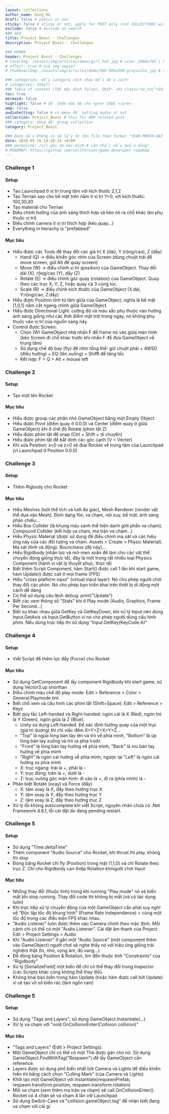 ```yaml
---
layout: collections
author_name: Dong Ho
draft: false # public or not
sticky: false # sticky or not, apply for POST only (not COLLECTION) with including thumbnailImg
exclude: false # exclude on search
### SEO
title: Project Boost - Challenges
description: Project Boost - Challenges

### HUMAN
header: Project Boost - Challenges
# coverImg: /assets/img/articles/demo/girl_hat.jpg # size: 1068x703 | 900x500 | 600x400
# effect: true # use img-sepia?
# thumbnailImg: /assets/img/articles/demo/940-900x500-grayscale.jpg # size: 900x500 | 600x400

### categories: mỗi category cách nhau bởi dấu cách!
# categories: Jekyll
### Table of content (TOC mặc định false), SKIP: <h1 class="no_toc">Skip toc</h1> hoặc <div class="no_toc_section">
toc: true
mermaid: false
highlight: false # để thêm màu mè cho <pre> CODE </pre>
amp: false
audioSetting: false # có menu để setting audio or not
collection: Project_Boost # this for AMP related post
### category: dùng để group collection
category: Project_Boost

### Date nếu không có sẽ lấy từ tên file theo format "YEAR-MONTH-DAY-title.md"
date: 2020-05-16 14:26:14 +0700
### permalink: /url-ghi-de-mac-dinh # cân nhắc nếu muốn dùng!
# ROADMAP: https://github.com/utilForever/game-developer-roadmap
---
```


### Challenge 1

#### Setup
- Tạo Launchpad ở vị trí trung tâm với kích thước 2,1,2
- Tạo Terrian sao cho bề mặt trên nằm ở vị trí Y=0, với kích thước: 100,30,30
- Tạo material cho Terrian
- Điều chỉnh hướng của ánh sáng thích hợp và kéo nó ra chỗ khác (ko phụ thuộc vị trí)
- Điều chỉnh camera ở vị trí thích hợp (kéo,quay...)
- Everything in hierachy is "prefabbed"

#### Mục tiêu
- Hiểu được các Tools để thay đổi các giá trị X (dài), Y (rộng/cao), Z (dầy)
	- Hand (Q) -> điều khiển góc nhìn của Screen (dùng chuột trái để move screen, giữ Alt để quay screen)
	- Move (W) -> điều chỉnh vị trí (position) của GameObject. Thay đổi dài (X), rộng/cao (Y), dầy (Z)
	- Rotate (E) -> điều chỉnh góc quay (rotation) của GameObject. Quay theo các trục X, Y, Z, hoặc quay cả 3 cùng lúc.
	- Scale (R) -> điều chỉnh kích thước của GameObject (X:dài, Y:rộng/cao, Z:dầy)
- Hiểu được Position tính từ tâm giữa của GameObject, nghĩa là bề mặt [1,0,1] nằm cắt ngang chính giữa GameObject.
- Hiểu được Directional Light: cường độ và màu sắc phụ thuộc vào hướng ánh sáng giống như các thời điểm mặt trời trong ngày, nó không phụ thuộc vào vị trí của nguồn sáng này.
- Control được Screen:
	- Chọn (W) GameObject nhà nhấn F để frame nó vào giữa màn hình (kéo Screen đi chỗ khác trước khi nhấn F để đưa GameObject về trung tâm)
	- Sử dụng chế độ bay (fly) để nhìn tổng thể: giữ chuột phải + AWSD (điều hướng) + EQ (lên xuống) + Shifft để tăng tốc
	- Kết hợp: F > Q > Alt + mouse left

### Challenge 2

#### Setup
- Tạo một tên Rocket

#### Mục tiêu
- Hiểu được group các phần nhỏ GameObject bằng một Empty Object.
- Hiểu được Pivot (điểm quay ở 0.0.0) và Center (điểm quay ở giữa GameObject) khi ở chế độ Rotate (phím tắt Z)
- Hiểu được phím tắt để snap (Ctrl + Shift + di chuyển)
- Hiểu được phím tắt để bắt dính các góc cạnh (V = Vecter)
- Khi sửa Position: x=0 và z=0 sẽ đưa Rocket về trung tâm của Launchpad (vì Launchpad ở Position 0.0.0)

### Challenge 3

#### Setup
- Thêm Rigbody cho Rocket

#### Mục tiêu
- Hiểu Meshes (lưới thể tích và lưới đa giác), Mesh Renderer (render vật thể dựa vào Mesh). Định dạng file, va chạm, nội suy, bề mặt, ánh sáng phản chiếu...
- Hiểu Box Collider (là khung màu xanh thể hiện danh giới phần va chạm); Compound Collider (kết hợp va chạm, ma trận va chạm...)
- Hiểu Physic Material (được sử dụng để điều chỉnh ma sát và các hiệu ứng nảy của các đối tượng va chạm. Assets > Create > Physic Material). Ma sát (tĩnh và động). Bounciness (độ nảy)...
- Hiểu Rigidbody (nhận lực và mô-men xoắn để làm cho các vật thể chuyển động giống thực tế), đây là một trong rất nhiều loại Physics Component (hành vi vật lý thuyết phục, thực tế)
- Biết thêm Script Component, hàm Start() được call 1 lần khi start game, hàm Update() được call ở mọi frame (FPS)
- Hiểu "cross platform input" (virtual input layer): Nó cho phép người chơi thay đổi các phím. Nó cho phép bạn triển khai trên thiết bị di động một cách dễ dàng
- Có thể sử dụng câu lệnh debug: print("Update")
- Biết các xem thông số "Stats" khi ở Play mode (Audio, Graphics, Frame Per Second...)
- Biết sự khác nhau giữa GetKey và GetKeyDown, khi xử lý Input nên dùng Input.GetAxis và Input.GetButton vì nó cho phép người dùng cấu hình phím. Nếu dùng trực tiếp thì sử dụng "Input.GetKey(KeyCode.A)"

### Challenge 4

#### Setup
- Viết Script để thêm lực đẩy (Force) cho Rocket

#### Mục tiêu
- Sử dụng GetComponent để lấy component Rigidbody khi start game, sử dụng Vector3.up shorthan
- Điều chỉnh màu chế độ play mode: Edit > Reference > Color > General:Playmode tint
- Biết chỗ xem và cấu hình các phím tắt (Shift+Space): Edit > Reference > Keys
- Biết quy tắc Left-handed và Right-handed: ngón cái là X (Red), ngón trỏ là Y (Green), ngón giữa là Z (Blue).
	- Unity sử dụng Left-handed. Để xác định hướng quay của một trục (giá trị dương) thì chỉ việc đếm X>Y>Z>X>Y>Z...
	- "Top" là ngửa lòng bàn tày lên và trỏ về phía mình, "Bottom" là úp lòng bản tay xuống và trỏ ra phía trước
	- "Front" là lòng bàn tay hướng về phía mình, "Back" là mu bàn tay hướng về phía mình
	- "Right" là ngón cái hướng về phía mình, ngược lại "Left" là ngón cái hướng xa phía mình
	- X: trục ngang: trái là +, phải là -
	- Y: trục đứng: trên là +, dưới là -
	- Z: trục vuông góc màn hình: đi vào là +, đi ra (phía mình) là -
- Phân biệt Rotate (xoay) và Force (đẩy)
	- X: tâm xoay là X, đẩy theo hướng trục X
	- Y: tâm xoay là Y, đẩy theo hướng trục Y
	- Z: tâm xoay là Z, đẩy theo hướng trục Z
- Xử lý lỗi không autocomplete khi viết Script, nguyên nhân chưa có .Net Framework 4.6.1, lỗi cài đặt do đang pending restart.

### Challenge 5

#### Setup
- Sử dụng "Time.deltaTime"
- Thêm component "Audio Source" cho Rocket, khi thrust thì play, không thì stop
- Đóng băng Rocket chỉ fly (Position) trong mặt (1,1,0) và chỉ Rotate theo trục Z. Chỉ cho Rigidbody can thiệp Rotation khingười chơi Input

#### Mục tiêu
- Những thay đổi (thuộc tính) trong khi running "Play mode" nó sẽ biến mất khi stop running. Thay đổi code thì không bị mất (và có tác dụng luôn)
- Khi trực tiếp xử lý chuyển động của một GameObject cần phải suy nghĩ về "Độc lập tốc độ khung hình" (Frame Rate Independence) = cùng một tốc độ trong các điều kiện FPS khác nhau.
- "Audio Listener" luôn được thêm vào Camera chính theo mặc định. Mỗi cảnh chỉ có thể có một "Audio Listener". Cài đặt âm thanh của Project: Edit > Project Settings > Audio
- Khi "Audio Listener" ở gần một "Audio Source" (một component thêm vào GameObject) người chơi sẽ nghe thấy nó với hiệu ứng giống trải nghiệm thật (to, nhỏ, vọng âm, độ vang...)
- Để đóng băng Position & Rotation, tìm đến thuộc tính "Constraints" của "Rigidbody"
- Xử lý [SerializeField] một biến để chỉ có thể thay đổi trong Inspector (các Scripts khác cũng không thể thay đổi).
- Không khai báo biến trong hàm Update (hoặc hàm được call bởi Update) vì sẽ tạo vô số biến rác (làm ngốn ram)

### Challenge 5

#### Setup
- Sử dụng "Tags and Layers", sử dụng GameObject.Instantiate(...)
- Xử lý va chạm với "void OnCollisionEnter(Collision collision)"

#### Mục tiêu
- "Tags and Layers" (Edit > Project Settings).
- Một GameObject chỉ có thể có một Thẻ được gán cho nó. Sử dụng GameObject.FindWithTag("Respawn") để lấy GameObject cần reference.
- Layers được sử dụng phổ biến nhất bởi Camera và Lights để điều khiển hiển thị bằng cách chọn "Culling Mark" (của Camera và Lights)
- Khởi tạo một GameObject với Instantiate(respawnPrefab, respawn.transform.position, respawn.transform.rotation)
- Mỗi va chạm (xem thêm ma trận va chạm) sẽ call OnCollisionEnter(). Rocket có 4 chân sẽ va chạm 4 lần với Launchpad
- Sử dụng Switch-Case và "collision.gameObject.tag" để nhận biết đang va chạm với cái gì.